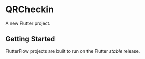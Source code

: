 # QRCheckin

A new Flutter project.

## Getting Started

FlutterFlow projects are built to run on the Flutter _stable_ release.
